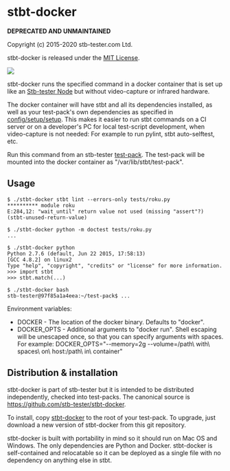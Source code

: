 stbt-docker
===========

**DEPRECATED AND UNMAINTAINED**

Copyright (c) 2015-2020 stb-tester.com Ltd.

stbt-docker is released under the [MIT License].

<a href="https://travis-ci.org/stb-tester/stbt-docker">
  <img src="https://travis-ci.org/stb-tester/stbt-docker.svg?branch=master">
</a>

stbt-docker runs the specified command in a docker container that is set up
like an [Stb-tester Node] but without video-capture or infrared hardware.

The docker container will have stbt and all its dependencies installed,
as well as your test-pack's own dependencies as specified in
[config/setup/setup]. This makes it easier to run stbt commands on a CI server
or on a developer's PC for local test-script development, when video-capture
is not needed: For example to run pylint, stbt auto-selftest, etc.

Run this command from an stb-tester [test-pack]. The test-pack will be mounted
into the docker container as "/var/lib/stbt/test-pack".

Usage
-----

    $ ./stbt-docker stbt lint --errors-only tests/roku.py
    ********** module roku
    E:284,12: "wait_until" return value not used (missing "assert"?) (stbt-unused-return-value)

    $ ./stbt-docker python -m doctest tests/roku.py
    ...

    $ ./stbt-docker python
    Python 2.7.6 (default, Jun 22 2015, 17:58:13)
    [GCC 4.8.2] on linux2
    Type "help", "copyright", "credits" or "license" for more information.
    >>> import stbt
    >>> stbt.match(...)

    $ ./stbt-docker bash
    stb-tester@97f85a1a4eea:~/test-pack$ ...

Environment variables:

* DOCKER - The location of the docker binary. Defaults to "docker".
* DOCKER_OPTS - Additional arguments to "docker run". Shell escaping will be
  unescaped once, so that you can specify arguments with spaces. For example:
  DOCKER_OPTS="--memory=2g --volume=/path\ with\ spaces\ on\ host:/path\ in\ container"

Distribution & installation
---------------------------

stbt-docker is part of stb-tester but it is intended to be distributed
independently, checked into test-packs. The canonical source is
<https://github.com/stb-tester/stbt-docker>.

To install, copy
[stbt-docker](https://github.com/stb-tester/stbt-docker/raw/master/stbt-docker)
to the root of your test-pack. To upgrade, just download a new version of
stbt-docker from this git repository.

stbt-docker is built with portability in mind so it should run on Mac OS and
Windows. The only dependencies are Python and Docker. stbt-docker is
self-contained and relocatable so it can be deployed as a single file with no
dependency on anything else in stbt.


[MIT License]: https://github.com/stb-tester/stbt-docker/blob/master/LICENSE
[Stb-tester Node]: https://stb-tester.com/solutions
[config/setup/setup]: https://stb-tester.com/manual/advanced-configuration#customising-the-test-run-environment
[test-pack]: https://github.com/stb-tester/stb-tester-test-pack
